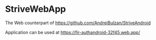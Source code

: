 # StriveWebApp

The Web counterpart of https://github.com/AndreiBulzan/StriveAndroid

Application can be used at https://fir-authandroid-32f45.web.app/
